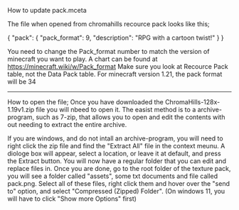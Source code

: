 How to update pack.mceta

The file when opened from chromahills recource pack looks like this;


\{
  "pack": {
    "pack_format": 9,
    "description": "RPG with a cartoon twist!"
  }
}

You need to change the Pack_format number to match the version of minecraft you want to play. A chart can be found at https://minecraft.wiki/w/Pack_format
Make sure you look at Recource Pack table, not the Data Pack table.
For minecraft version 1.21, the pack format will be 34

----

How to open the file;
Once you have downloaded the ChromaHills-128x-1.19v1.zip file you will nbeed to open it.
The easist method is to a archive-program, such as 7-zip, that allows you to open and edit the contents with out needing to extract the entire archive.


If you are windows, and do not intall an archive-program, you will need to right click the zip file and find the "Extract All" file in the context meunu. 
A diologe box will appear, select a location, or leave it at default, and press the Extract button.
You will now have a regular folder that you can edit and replace files in.
Once you are done, go to the root folder of the texture pack, you will see a folder called "assets", some txt documents and file called pack.png.
Select all of these files, right click them and hover over the "send to" option, and select "Compressed (Zipped) Folder". (On windows 11, you will have to click "Show more Options" first)

